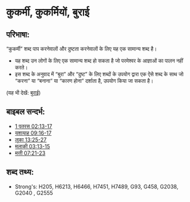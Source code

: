 # कुकर्मी, कुकर्मियों, बुराई #

## परिभाषा: ##

“कुकर्मी” शब्द पाप करनेवालों और दुष्टता करनेवालों के लिए यह एक सामान्य शब्द है।

* यह शब्द उन लोगों के लिए एक सामान्य शब्द हो सकता है जो परमेश्वर के आज्ञाओं का पालन नहीं करते।
* इस शब्द के अनुवाद में “बुरा” और “दुष्ट” के लिए शब्दों के उपयोग द्वारा एक ऐसे शब्द के साथ जो “करना” या “बनाना” या “कारण होना” दर्शाता है, उपयोग किया जा सकता है।

(यह भी देखें: [बुराई](../kt/evil.md))

## बाइबल सन्दर्भ: ##

* [1 पतरस 02:13-17](rc://hi/tn/help/1pe/02/13)
* [यशायाह 09:16-17](rc://hi/tn/help/isa/09/16)
* [लूका 13:25-27](rc://hi/tn/help/luk/13/25)
* [मलाकी 03:13-15](rc://hi/tn/help/mal/03/13)
* [मत्ती 07:21-23](rc://hi/tn/help/mat/07/21)

## शब्द तथ्य: ##

* Strong's: H205, H6213, H6466, H7451, H7489, G93, G458, G2038, G2040 , G2555
